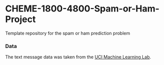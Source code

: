 # CHEME-1800-4800-Spam-or-Ham-Project
Template repository for the spam or ham prediction problem

### Data
The text message data was taken from the [UCI Machine Learning Lab](https://www.kaggle.com/datasets/uciml/sms-spam-collection-dataset?select=spam.csv).
